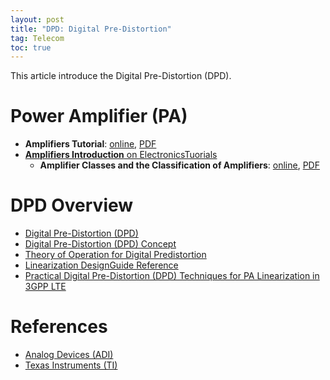 ```yaml
---
layout: post
title: "DPD: Digital Pre-Distortion"
tag: Telecom
toc: true
---
```


This article introduce the Digital Pre-Distortion (DPD).

<!--more-->

# Power Amplifier (PA)

* **Amplifiers Tutorial**: [online](https://www.tutorialspoint.com/amplifiers/transistor_overview.htm), [PDF](/docs/Amplifiers_Quick_Guide.pdf)
* [**Amplifiers Introduction** on ElectronicsTuorials](https://www.electronics-tutorials.ws/amplifier/amp_1.html)
    * **Amplifier Classes and the Classification of Amplifiers**: [online](https://www.electronics-tutorials.ws/amplifier/amplifier-classes.html), [PDF](/docs/Amplifier_Classes_and_Classification_of_Amplifiers.pdf)

# DPD Overview

* [Digital Pre-Distortion (DPD)](/docs/Digital_Pre-Distortion.pdf)
* [Digital Pre-Distortion (DPD) Concept](/docs/Digital_Pre-Distortion_Concept.pdf)
* [Theory of Operation for Digital Predistortion](/docs/Theory_of_Operation_for_Digital_Predistortion.pdf)
* [Linearization DesignGuide Reference](/docs/Linearization_DesignGuide_Reference.pdf)
* [Practical Digital Pre-Distortion (DPD) Techniques for PA Linearization in 3GPP LTE](/docs/Practical_Digital_Pre-Distortion_Techniques_for_PA_Linearization_in_3GPP_LTE.pdf)

# References

* [Analog Devices (ADI)](https://www.analog.com/)
* [Texas Instruments (TI)](https://www.ti.com/)


